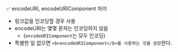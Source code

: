 ✅ encodeURI, encodeURIComponent 차이

* 링크값을 인코딩할 경우 사용
* encodeURI는 몇몇 문자는 인코딩하지 않음
  * (`encodeURIComponent`는 모두 인코딩)
* 특별한 일 없으면 `<b>encodeURIComponent</b>를 사용하는 것을 권장`한다.